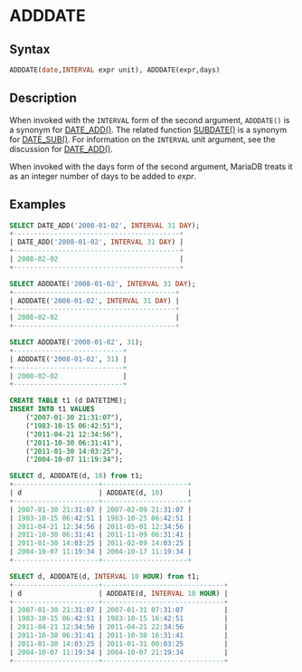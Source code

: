 # ADDDATE

## Syntax

```sql
ADDDATE(date,INTERVAL expr unit), ADDDATE(expr,days)
```

## Description

When invoked with the `INTERVAL` form of the second argument, `ADDDATE()`
is a synonym for [DATE_ADD()](/built-in-functions/date-time-functions/date_add). The related function
[SUBDATE()](/built-in-functions/date-time-functions/subdate) is a synonym for [DATE_SUB()](/built-in-functions/date-time-functions/date_sub). For
information on the `INTERVAL` unit argument, see the discussion for
[DATE_ADD()](/built-in-functions/date-time-functions/date_add).

When invoked with the days form of the second argument, MariaDB treats it as an
integer number of days to be added to <em>expr</em>.

## Examples

```sql
SELECT DATE_ADD('2008-01-02', INTERVAL 31 DAY);
+-----------------------------------------+
| DATE_ADD('2008-01-02', INTERVAL 31 DAY) |
+-----------------------------------------+
| 2008-02-02                              |
+-----------------------------------------+

SELECT ADDDATE('2008-01-02', INTERVAL 31 DAY);
+----------------------------------------+
| ADDDATE('2008-01-02', INTERVAL 31 DAY) |
+----------------------------------------+
| 2008-02-02                             |
+----------------------------------------+
```

```sql
SELECT ADDDATE('2008-01-02', 31);
+---------------------------+
| ADDDATE('2008-01-02', 31) |
+---------------------------+
| 2008-02-02                |
+---------------------------+
```

```sql
CREATE TABLE t1 (d DATETIME);
INSERT INTO t1 VALUES
    ("2007-01-30 21:31:07"),
    ("1983-10-15 06:42:51"),
    ("2011-04-21 12:34:56"),
    ("2011-10-30 06:31:41"),
    ("2011-01-30 14:03:25"),
    ("2004-10-07 11:19:34");
```

```sql
SELECT d, ADDDATE(d, 10) from t1;
+---------------------+---------------------+
| d                   | ADDDATE(d, 10)      |
+---------------------+---------------------+
| 2007-01-30 21:31:07 | 2007-02-09 21:31:07 |
| 1983-10-15 06:42:51 | 1983-10-25 06:42:51 |
| 2011-04-21 12:34:56 | 2011-05-01 12:34:56 |
| 2011-10-30 06:31:41 | 2011-11-09 06:31:41 |
| 2011-01-30 14:03:25 | 2011-02-09 14:03:25 |
| 2004-10-07 11:19:34 | 2004-10-17 11:19:34 |
+---------------------+---------------------+

SELECT d, ADDDATE(d, INTERVAL 10 HOUR) from t1;
+---------------------+------------------------------+
| d                   | ADDDATE(d, INTERVAL 10 HOUR) |
+---------------------+------------------------------+
| 2007-01-30 21:31:07 | 2007-01-31 07:31:07          |
| 1983-10-15 06:42:51 | 1983-10-15 16:42:51          |
| 2011-04-21 12:34:56 | 2011-04-21 22:34:56          |
| 2011-10-30 06:31:41 | 2011-10-30 16:31:41          |
| 2011-01-30 14:03:25 | 2011-01-31 00:03:25          |
| 2004-10-07 11:19:34 | 2004-10-07 21:19:34          |
+---------------------+------------------------------+
```